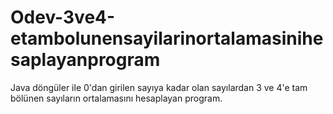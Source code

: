 # Odev-3ve4-etambolunensayilarinortalamasinihesaplayanprogram
Java döngüler ile 0'dan girilen sayıya kadar olan sayılardan 3 ve 4'e tam bölünen sayıların ortalamasını hesaplayan program.
